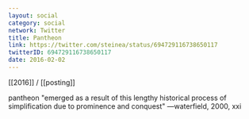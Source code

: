 ```yaml
---
layout: social
category: social
network: Twitter
title: Pantheon
link: https://twitter.com/steinea/status/694729116738650117
twitterID: 694729116738650117
date: 2016-02-02
---
```


[[2016]] / [[posting]]

pantheon "emerged as a result of this lengthy historical process of simplification due to prominence and conquest" —waterfield, 2000, xxi
